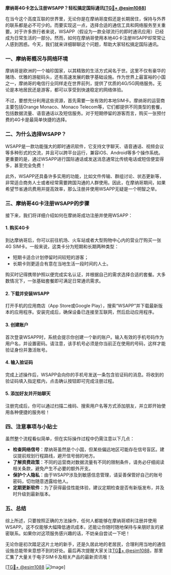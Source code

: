 **摩纳哥4G卡怎么注册WSAPP？轻松搞定国际通讯[[TG💪+ @esim1088](https://t.me/s/esim1088)]**

在当今这个高度互联的世界里，无论你是在摩纳哥度假还是长期居住，保持与外界的联系都是必不可少的。而要实现这一点，选择合适的通信工具和网络服务至关重要。对于许多旅行者来说，WSAPP（假设为一款全球流行的即时通讯应用）已经成为日常生活的一部分。然而，如何在摩纳哥使用本地4G卡注册WSAPP却常常让人感到困惑。今天，我们就来详细聊聊这个问题，帮助大家轻松搞定国际通讯。

### 一、摩纳哥概况与网络环境

摩纳哥是欧洲的一个袖珍国家，以其精致的生活方式闻名于世。这里不仅有豪华的赌场、优雅的游艇码头，还有高速发展的数字基础设施。作为世界上最富裕的小国之一，摩纳哥的电信行业同样走在世界前列，提供了优质的4G/5G网络服务。无论是本地居民还是游客，都可以享受到快速稳定的网络体验。

不过，要想充分利用这些资源，首先需要一张有效的本地SIM卡。摩纳哥的运营商主要包括Orange Monaco、Monaco Telecom等，它们都提供不同类型的套餐，包括数据流量、语音通话以及短信服务。对于短期停留的游客而言，购买一张预付费的4G卡是最简单快捷的选择。

### 二、为什么选择WSAPP？

WSAPP是一款功能强大的即时通讯软件，它支持文字聊天、语音通话、视频会议等多种形式的交流，并且可以跨平台运行，兼容iOS、Android等多个操作系统。更重要的是，通过WSAPP进行国际通话或发送消息通常比传统电话或短信便宜得多，甚至完全免费！

此外，WSAPP还具备许多实用的功能，比如文件传输、群组讨论、状态更新等，非常适合商务人士或者经常需要跨国沟通的人群使用。因此，在摩纳哥期间，如果希望节省通讯费用并提高效率，那么注册并使用WSAPP无疑是一个明智之举。

### 三、摩纳哥4G卡注册WSAPP的步骤

接下来，我们将详细介绍如何在摩纳哥成功注册并使用WSAPP：

#### 1. 购买4G卡
到达摩纳哥后，你可以前往机场、火车站或者大型购物中心内的营业厅购买一张4G SIM卡。一般来说，这类卡分为短期和长期两种类型：
- 短期卡适合计划停留时间较短的游客；
- 长期卡则更适合有意在当地生活一段时间的人士。

购买时记得携带护照以便完成实名认证，并根据自己的需求选择合适的套餐。大多数情况下，一张基础套餐即可满足日常通讯需求。

#### 2. 下载并安装WSAPP
打开手机的应用商店（App Store或Google Play），搜索“WSAPP”并下载最新版本的应用程序。安装完成后，确保设备已连接至互联网，然后启动应用程序。

#### 3. 创建账户
首次登录WSAPP时，系统会提示你创建一个新的账户。输入有效的手机号码作为用户名，并设置密码。请注意，该手机号必须是你当前正在使用的号码，这样才能验证身份并激活账号。

#### 4. 输入验证码
完成上述操作后，WSAPP会向你的手机号发送一条包含验证码的消息。将收到的验证码填入指定框内，点击确认按钮即可完成注册过程。

#### 5. 添加好友并开始聊天
注册完成后，你可以通过扫描二维码、搜索用户名等方式添加朋友，并立即开始使用各种便捷的服务啦！

### 四、注意事项与小贴士

虽然整个流程看似简单，但在实际操作过程中仍需注意以下几点：

- **检查网络信号**：摩纳哥虽然是个小国，但某些偏远地区可能存在信号盲区。建议提前规划行程路线，避开信号弱的地方。
- **了解资费政策**：不同的运营商对数据流量有不同的限制条件，请务必仔细阅读相关条款，避免产生不必要的额外开支。
- **保护个人隐私**：由于WSAPP涉及到敏感信息管理，请妥善保管好自己的账号密码，切勿随意透露给他人。
- **定期更新软件**：为了获得最佳性能体验，建议定期检查是否有新版发布，并及时升级到最新版本。

### 五、总结

综上所述，只要按照正确的方法操作，任何人都能够在摩纳哥顺利注册并使用WSAPP。这不仅能够大幅降低通讯成本，还能让你随时随地保持与亲朋好友的紧密联系。如果你对这项服务感兴趣的话，不妨亲自尝试一下吧！

无论你是初次踏足这片土地的新手，还是久居此地的老居民，合理利用当地的通信设施总能带来意想不到的好处。最后再次提醒大家关注[TG💪+ @esim1088](https://t.me/s/esim1088)，那里汇集了大量关于电子SIM卡及相关产品的最新资讯哦！

[[TG💪+ @esim1088](https://t.me/s/esim1088) ![Image](https://i.postimg.cc/4NQfJmqS/Snipaste-2025-05-13-00-14-12.png)]